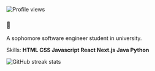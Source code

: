 ![Profile views](https://gpvc.arturio.dev/szeanx)  
### 👋

A sophomore software engineer student in university.

Skills: **HTML CSS Javascript React Next.js Java Python**

![GitHub streak stats](https://github-readme-streak-stats.herokuapp.com/?user=seangjr)  
